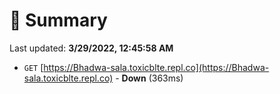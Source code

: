 # 📖 Summary
Last updated: **3/29/2022, 12:45:58 AM**

- `GET` [https://Bhadwa-sala.toxicblte.repl.co](https://Bhadwa-sala.toxicblte.repl.co) - **Down** (363ms)
